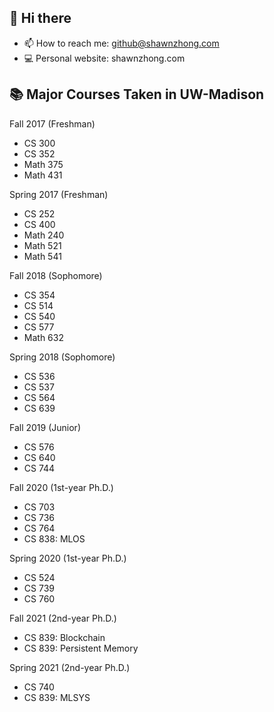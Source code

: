 ## 👋 Hi there

- 📫 How to reach me: github@shawnzhong.com
- 💻 Personal website: shawnzhong.com


## 📚 Major Courses Taken in UW-Madison 

Fall 2017 (Freshman)
- CS 300
- CS 352
- Math 375
- Math 431

Spring 2017 (Freshman)
- CS 252
- CS 400
- Math 240
- Math 521
- Math 541

Fall 2018 (Sophomore)
- CS 354
- CS 514
- CS 540
- CS 577
- Math 632 

Spring 2018 (Sophomore)
- CS 536
- CS 537
- CS 564
- CS 639 

Fall 2019 (Junior)
- CS 576
- CS 640
- CS 744

Fall 2020 (1st-year Ph.D.)
- CS 703
- CS 736
- CS 764
- CS 838: MLOS

Spring 2020 (1st-year Ph.D.)
- CS 524
- CS 739
- CS 760

Fall 2021 (2nd-year Ph.D.)
- CS 839: Blockchain
- CS 839: Persistent Memory

Spring 2021 (2nd-year Ph.D.)
- CS 740
- CS 839: MLSYS

